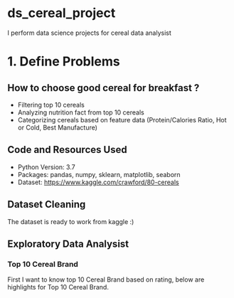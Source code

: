 # ds_cereal_project
I perform data science projects for cereal data analysist

# 1. Define Problems

## How to choose good cereal for breakfast ?

 - Filtering top 10 cereals
 - Analyzing nutrition fact from top 10 cereals
 - Categorizing cereals based on feature data (Protein/Calories Ratio, Hot or Cold, Best Manufacture)
 
## Code and Resources Used
 - Python Version: 3.7
 - Packages: pandas, numpy, sklearn, matplotlib, seaborn
 - Dataset: https://www.kaggle.com/crawford/80-cereals

## Dataset Cleaning
The dataset is ready to work from kaggle :)

## Exploratory Data Analysist

### Top 10 Cereal Brand

First I want to know top 10 Cereal Brand based on rating, below are highlights for Top 10 Cereal Brand.
